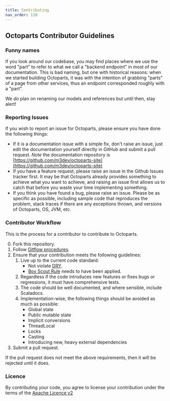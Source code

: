 ```yaml
---
title: Contributing
nav_order: 110
---
```


## Octoparts Contributor Guidelines

### Funny names

If you look around our codebase, you may find places where we use the word "part" to refer to what we call a "backend endpoint" in most of our documentation. This is bad naming, but one with historical reasons: when we started building Octoparts, it was with the intention of grabbing "parts" of a page from other services, thus an endpoint corresponded roughly with a "part".

We *do* plan on renaming our models and references but until then, stay alert!

### Reporting Issues

If you wish to report an issue for Octoparts, please ensure you have done the following things:

* If it is a documentation issue with a simple fix, don't raise an issue, just edit the documentation yourself directly in GitHub and submit a pull request. *Note* the documentation repository is [https://github.com/m3dev/octoparts-site](https://github.com/m3dev/octoparts-site)
* If you have a feature request, please raise an issue in the Github Issues tracker first.  It may be that Octoparts already provides something to achieve what you want to achieve, and raising an issue first allows us to catch that before you waste your time implementing something.
* If you think you have found a bug, please raise an issue.  Please be as specific as possible, including sample code that reproduces the problem, stack traces if there are any exceptions thrown, and versions of Octoparts, OS, JVM, etc.

### Contributor Workflow

This is the process for a contributor to contribute to Octoparts.

0. Fork this repository.
1. Follow [Gitflow procedures](http://nvie.com/posts/a-successful-git-branching-model/).
2. Ensure that your contribution meets the following guidelines:
    1. Live up to the current code standard:
        - Not violate [DRY](http://programmer.97things.oreilly.com/wiki/index.php/Don%27t_Repeat_Yourself).
        - [Boy Scout Rule](http://programmer.97things.oreilly.com/wiki/index.php/The_Boy_Scout_Rule) needs to have been applied.
    2. Regardless if the code introduces new features or fixes bugs or regressions, it must have comprehensive tests.
    3. The code should be well documented, and where sensible, include Scaladocs.
    4. Implementation-wise, the following things should be avoided as much as possible:
        * Global state
        * Public mutable state
        * Implicit conversions
        * ThreadLocal
        * Locks
        * Casting
        * Introducing new, heavy external dependencies
3. Submit a pull request.

If the pull request does not meet the above requirements, then it will be rejected until it does.

### Licence

By contributing your code, you agree to license your contribution under the terms of the [Apache Licence v2](http://www.apache.org/licenses/LICENSE-2.0.html)
